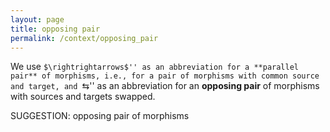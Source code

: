 ```yaml
---
layout: page
title: opposing pair
permalink: /context/opposing_pair
---
```

We use ``$\rightrightarrows$'' as an abbreviation for a **parallel pair** of morphisms, i.e., for a pair of morphisms with common source and target, and ``$\leftrightarrows$'' as an abbreviation for an **opposing pair** of morphisms with sources and targets swapped.

SUGGESTION: opposing pair of morphisms